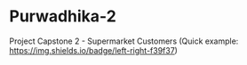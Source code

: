 # Purwadhika-2
Project Capstone 2 - Supermarket Customers
(Quick example: https://img.shields.io/badge/left-right-f39f37)
